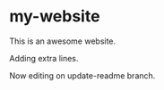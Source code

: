 # my-website

This is an awesome website.

Adding extra lines.

Now editing on update-readme branch.
